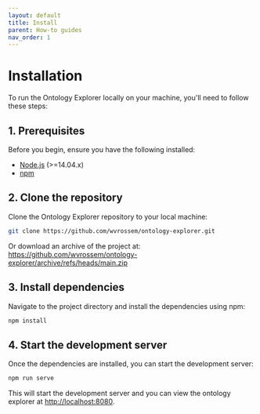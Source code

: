 ```yaml
---
layout: default
title: Install
parent: How-to guides
nav_order: 1
---
```


# Installation

To run the Ontology Explorer locally on your machine, you'll need to follow these steps:

## 1. Prerequisites

Before you begin, ensure you have the following installed:

- [Node.js](https://nodejs.org/) (>=14.04.x)
- [npm](https://www.npmjs.com/)

## 2. Clone the repository

Clone the Ontology Explorer repository to your local machine:

```bash
git clone https://github.com/wvrossem/ontology-explorer.git
```

Or download an archive of the project at: <https://github.com/wvrossem/ontology-explorer/archive/refs/heads/main.zip>

## 3. Install dependencies

Navigate to the project directory and install the dependencies using npm:

```bash
npm install
```

## 4. Start the development server

Once the dependencies are installed, you can start the development server:

```bash
npm run serve
```

This will start the development server and you can view the ontology explorer at <http://localhost:8080>.

